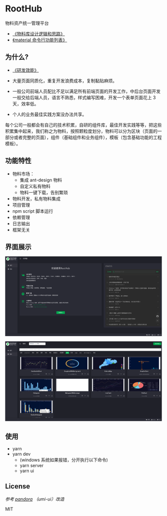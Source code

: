# RootHub

物料资产统一管理平台

- [《物料库设计逻辑和思路》](https://roothome.yuque.com/docs/share/8818727b-bc31-42e8-96a9-627c5df4a241)
- [《material 命令行功能列表》](https://roothome.yuque.com/docs/share/6458c2ec-2536-4f89-8cdd-dc38bcb82077)

## 为什么?

- [《研发效能》](https://roothome.yuque.com/docs/share/0b91938d-dd32-4aae-8d82-4cba58527944)

- 大量页面同质化，重复开发浪费成本，复制黏贴麻烦。
- 一般公司前端人员配比不足以满足所有前端页面的开发工作，中后台页面开发一般交给后端人员，语言不熟悉，样式编写困难，开发一个表单页面花上 3 天，效率低。
- 个人的业务最佳实践方案没办法共享。

每个公司一般都会有自己的技术积累，自研的组件库，最佳开发实践等等，把这些积累集中起来，我们称之为物料，按照颗粒度划分，物料可以分为区块（页面的一部分或者完整的页面），组件（基础组件和业务组件），模板（包含基础功能的工程模板）。

## 功能特性

- 物料市场：
  - 集成 ant-design 物料
  - 自定义私有物料
  - 物料一键下载，告别繁琐
- 物料开发，私有物料集成
- 项目管理
- npm script 脚本运行
- 依赖管理
- 日志输出
- 框架无关

## 界面展示

![物料市场](./demo1.png)

![物料市场](./demo2.png)

## 使用

- yarn
- yarn dev
  - (windows 系统如果报错，分开执行以下命令)
  - yarn server
  - yarn ui

## License

_参考 [pandora](https://github.com/ideagay/pandora) （umi-ui）改造_

MIT

<!--
## 安装

```
yarn global add @roothome/roothub
```

安装完成之后, 执行 roothub -v 验证，如提示未找到命令，新开一个终端窗口重试

## 使用

注意：使用前请先配置 github 的 ssh key

```
#启动ui
roothub ui

#获得更多命令使用帮助
roothub -h
``` -->
